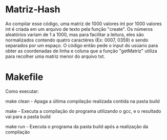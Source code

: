 # Matriz-Hash
Ao compilar esse código, uma matriz de 1000 valores int por 1000 valores int é criada em um arquivo de texto pela função "create". Os números aleatórios variam de 1 a 1000, mas para facilitar a leitura, eles são normalizados contendo quatro caractéres (Ex: 0007, 0359) e sendo separados por um espaço.  O código então pede o input do usúario para obter as coordenadas de linha e coluna que a função "getMatriz" utiliza para recolher uma matriz menor do arquivo txt.



 
# Makefile

Como executar:

  make clean - Apaga a última compilação realizada contida na pasta build
  
  make - Executa a compilação do programa utilizando o gcc, e o resultado vai para a pasta build
  
  make run - Executa o programa da pasta build após a realização da compilação
